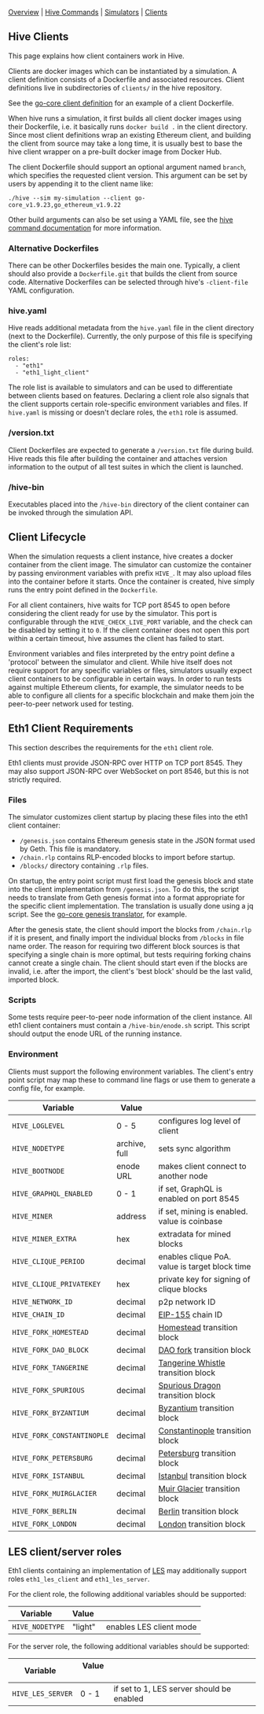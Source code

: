 [Overview] | [Hive Commands] | [Simulators] | [Clients]

## Hive Clients

This page explains how client containers work in Hive.

Clients are docker images which can be instantiated by a simulation. A client definition
consists of a Dockerfile and associated resources. Client definitions live in
subdirectories of `clients/` in the hive repository.

See the [go-core client definition][geth-docker] for an example of a client
Dockerfile.

When hive runs a simulation, it first builds all client docker images using their
Dockerfile, i.e. it basically runs `docker build .` in the client directory. Since most
client definitions wrap an existing Ethereum client, and building the client from source
may take a long time, it is usually best to base the hive client wrapper on a pre-built
docker image from Docker Hub.

The client Dockerfile should support an optional argument named `branch`, which specifies
the requested client version. This argument can be set by users by appending it to the
client name like:

    ./hive --sim my-simulation --client go-core_v1.9.23,go_ethereum_v1.9.22

Other build arguments can also be set using a YAML file, see the [hive command
documentation][hive-client-yaml] for more information.

### Alternative Dockerfiles

There can be other Dockerfiles besides the main one. Typically, a client should also
provide a `Dockerfile.git` that builds the client from source code. Alternative
Dockerfiles can be selected through hive's `-client-file` YAML configuration.

### hive.yaml

Hive reads additional metadata from the `hive.yaml` file in the client directory (next to
the Dockerfile). Currently, the only purpose of this file is specifying the client's role
list:

    roles:
      - "eth1"
      - "eth1_light_client"

The role list is available to simulators and can be used to differentiate between clients
based on features. Declaring a client role also signals that the client supports certain
role-specific environment variables and files. If `hive.yaml` is missing or doesn't declare
roles, the `eth1` role is assumed.

### /version.txt

Client Dockerfiles are expected to generate a `/version.txt` file during build. Hive reads
this file after building the container and attaches version information to the output of
all test suites in which the client is launched.

### /hive-bin

Executables placed into the `/hive-bin` directory of the client container can be invoked
through the simulation API.

## Client Lifecycle

When the simulation requests a client instance, hive creates a docker container from the
client image. The simulator can customize the container by passing environment variables
with prefix `HIVE_`. It may also upload files into the container before it starts. Once
the container is created, hive simply runs the entry point defined in the `Dockerfile`.

For all client containers, hive waits for TCP port 8545 to open before considering the
client ready for use by the simulator. This port is configurable through the
`HIVE_CHECK_LIVE_PORT` variable, and the check can be disabled by setting it to `0`. If
the client container does not open this port within a certain timeout, hive assumes the
client has failed to start.

Environment variables and files interpreted by the entry point define a 'protocol' between
the simulator and client. While hive itself does not require support for any specific
variables or files, simulators usually expect client containers to be configurable in
certain ways. In order to run tests against multiple Ethereum clients, for example, the
simulator needs to be able to configure all clients for a specific blockchain and make
them join the peer-to-peer network used for testing.

## Eth1 Client Requirements

This section describes the requirements for the `eth1` client role.

Eth1 clients must provide JSON-RPC over HTTP on TCP port 8545. They may also support
JSON-RPC over WebSocket on port 8546, but this is not strictly required.

### Files

The simulator customizes client startup by placing these files into the eth1 client
container:

- `/genesis.json` contains Ethereum genesis state in the JSON format used by Geth. This
  file is mandatory.
- `/chain.rlp` contains RLP-encoded blocks to import before startup.
- `/blocks/` directory containing `.rlp` files.

On startup, the entry point script must first load the genesis block and state into the
client implementation from `/genesis.json`. To do this, the script needs to translate from
Geth genesis format into a format appropriate for the specific client implementation. The
translation is usually done using a jq script. See the [go-core genesis
translator][geth-genesis-jq], for example.

After the genesis state, the client should import the blocks from `/chain.rlp` if it is
present, and finally import the individual blocks from `/blocks` in file name order. The
reason for requiring two different block sources is that specifying a single chain is more
optimal, but tests requiring forking chains cannot create a single chain. The client
should start even if the blocks are invalid, i.e. after the import, the client's 'best
block' should be the last valid, imported block.

### Scripts

Some tests require peer-to-peer node information of the client instance. All eth1 client
containers must contain a `/hive-bin/enode.sh` script. This script should output the enode
URL of the running instance.

### Environment

Clients must support the following environment variables. The client's entry point script
may map these to command line flags or use them to generate a config file, for example.

| Variable                   | Value         |                                                |
|----------------------------|---------------|------------------------------------------------|
| `HIVE_LOGLEVEL`            | 0 - 5         | configures log level of client                 |
| `HIVE_NODETYPE`            | archive, full | sets sync algorithm                            |
| `HIVE_BOOTNODE`            | enode URL     | makes client connect to another node           |
| `HIVE_GRAPHQL_ENABLED`     | 0 - 1         | if set, GraphQL is enabled on port 8545        |
| `HIVE_MINER`               | address       | if set, mining is enabled. value is coinbase   |
| `HIVE_MINER_EXTRA`         | hex           | extradata for mined blocks                     |
| `HIVE_CLIQUE_PERIOD`       | decimal       | enables clique PoA. value is target block time |
| `HIVE_CLIQUE_PRIVATEKEY`   | hex           | private key for signing of clique blocks       |
| `HIVE_NETWORK_ID`          | decimal       | p2p network ID                                 |
| `HIVE_CHAIN_ID`            | decimal       | [EIP-155] chain ID                             |
| `HIVE_FORK_HOMESTEAD`      | decimal       | [Homestead][EIP-606] transition block          |
| `HIVE_FORK_DAO_BLOCK`      | decimal       | [DAO fork][EIP-779] transition block           |
| `HIVE_FORK_TANGERINE`      | decimal       | [Tangerine Whistle][EIP-608] transition block  |
| `HIVE_FORK_SPURIOUS`       | decimal       | [Spurious Dragon][EIP-607] transition block    |
| `HIVE_FORK_BYZANTIUM`      | decimal       | [Byzantium][EIP-609] transition block          |
| `HIVE_FORK_CONSTANTINOPLE` | decimal       | [Constantinople][EIP-1013] transition block    |
| `HIVE_FORK_PETERSBURG`     | decimal       | [Petersburg][EIP-1716] transition block        |
| `HIVE_FORK_ISTANBUL`       | decimal       | [Istanbul][EIP-1679] transition block          |
| `HIVE_FORK_MUIRGLACIER`    | decimal       | [Muir Glacier][EIP-2387] transition block      |
| `HIVE_FORK_BERLIN`         | decimal       | [Berlin][EIP-2070] transition block            |
| `HIVE_FORK_LONDON`         | decimal       | [London][london-spec] transition block         |

## LES client/server roles

Eth1 clients containing an implementation of [LES] may additionally support roles
`eth1_les_client` and `eth1_les_server`.

For the client role, the following additional variables should be supported:

| Variable                   | Value         |                                                |
|----------------------------|---------------|------------------------------------------------|
| `HIVE_NODETYPE`            | "light"       | enables LES client mode                        |

For the server role, the following additional variables should be supported:

| Variable                   | Value         |                                                |
|----------------------------|---------------|------------------------------------------------|
| `HIVE_LES_SERVER`          | 0 - 1         | if set to 1, LES server should be enabled      |


[LES]: https://github.com/ethereum/devp2p/blob/master/caps/les.md
[geth-docker]: ../clients/go-core/Dockerfile
[hive-client-yaml]: ./commandline.md#client-build-parameters
[geth-genesis-jq]: ../clients/go-core/mapper.jq
[EIP-155]: https://eips.ethereum.org/EIPS/eip-155
[EIP-606]: https://eips.ethereum.org/EIPS/eip-606
[EIP-607]: https://eips.ethereum.org/EIPS/eip-607
[EIP-608]: https://eips.ethereum.org/EIPS/eip-608
[EIP-609]: https://eips.ethereum.org/EIPS/eip-609
[EIP-779]: https://eips.ethereum.org/EIPS/eip-779
[EIP-1013]: https://eips.ethereum.org/EIPS/eip-1013
[EIP-1679]: https://eips.ethereum.org/EIPS/eip-1679
[EIP-1716]: https://eips.ethereum.org/EIPS/eip-1716
[EIP-2387]: https://eips.ethereum.org/EIPS/eip-2387
[EIP-2070]: https://eips.ethereum.org/EIPS/eip-2070
[london-spec]: https://github.com/ethereum/eth1.0-specs/blob/master/network-upgrades/mainnet-upgrades/london.md
[Overview]: ./overview.md
[Hive Commands]: ./commandline.md
[Simulators]: ./simulators.md
[Clients]: ./clients.md
